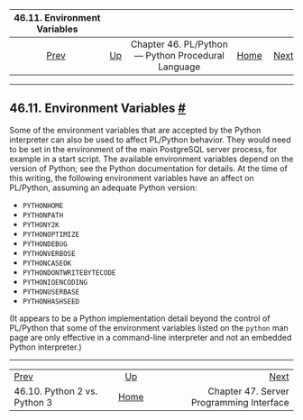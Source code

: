 <!--?xml version="1.0" encoding="UTF-8" standalone="no"?-->

|                  46.11. Environment Variables                  |                                                                          |                                                    |                                                       |                                                              |
| :------------------------------------------------------------: | :----------------------------------------------------------------------- | :------------------------------------------------: | ----------------------------------------------------: | -----------------------------------------------------------: |
| [Prev](plpython-python23.html "46.10. Python 2 vs. Python 3")  | [Up](plpython.html "Chapter 46. PL/Python — Python Procedural Language") | Chapter 46. PL/Python — Python Procedural Language | [Home](index.html "PostgreSQL 17devel Documentation") |  [Next](spi.html "Chapter 47. Server Programming Interface") |

***

## 46.11. Environment Variables [#](#PLPYTHON-ENVAR)

Some of the environment variables that are accepted by the Python interpreter can also be used to affect PL/Python behavior. They would need to be set in the environment of the main PostgreSQL server process, for example in a start script. The available environment variables depend on the version of Python; see the Python documentation for details. At the time of this writing, the following environment variables have an affect on PL/Python, assuming an adequate Python version:

*   `PYTHONHOME`
*   `PYTHONPATH`
*   `PYTHONY2K`
*   `PYTHONOPTIMIZE`
*   `PYTHONDEBUG`
*   `PYTHONVERBOSE`
*   `PYTHONCASEOK`
*   `PYTHONDONTWRITEBYTECODE`
*   `PYTHONIOENCODING`
*   `PYTHONUSERBASE`
*   `PYTHONHASHSEED`

(It appears to be a Python implementation detail beyond the control of PL/Python that some of the environment variables listed on the `python` man page are only effective in a command-line interpreter and not an embedded Python interpreter.)

***

|                                                                |                                                                          |                                                              |
| :------------------------------------------------------------- | :----------------------------------------------------------------------: | -----------------------------------------------------------: |
| [Prev](plpython-python23.html "46.10. Python 2 vs. Python 3")  | [Up](plpython.html "Chapter 46. PL/Python — Python Procedural Language") |  [Next](spi.html "Chapter 47. Server Programming Interface") |
| 46.10. Python 2 vs. Python 3                                   |           [Home](index.html "PostgreSQL 17devel Documentation")          |                     Chapter 47. Server Programming Interface |
